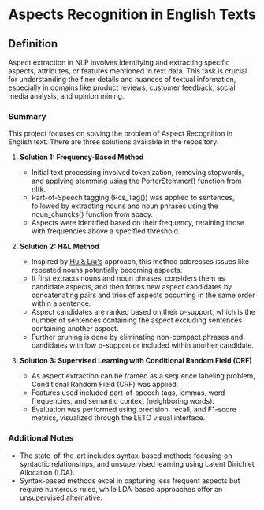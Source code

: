 # Aspects Recognition in English Texts

## Definition

Aspect extraction in NLP involves identifying and extracting specific aspects, attributes, or features mentioned in text data. 
This task is crucial for understanding the finer details and nuances of textual information, especially in domains like product reviews, 
customer feedback, social media analysis, and opinion mining. 

### Summary
This project focuses on solving the problem of Aspect Recognition in English text. There are three solutions available in the repository:

1. **Solution 1: Frequency-Based Method**
   - Initial text processing involved tokenization, removing stopwords, and applying stemming using the PorterStemmer() function from nltk.
   - Part-of-Speech tagging (Pos_Tag()) was applied to sentences, followed by extracting nouns and noun phrases using the noun_chuncks() function from spacy.
   - Aspects were identified based on their frequency, retaining those with frequencies above a specified threshold.

2. **Solution 2: H&L Method**
   - Inspired by [Hu & Liu's](https://cdn.aaai.org/AAAI/2004/AAAI04-119.pdf) approach, this method addresses issues like repeated nouns potentially becoming aspects.
   - It first extracts nouns and noun phrases, considers them as candidate aspects, and then forms new aspect candidates by concatenating pairs and trios of aspects occurring in the same order within a sentence.
   - Aspect candidates are ranked based on their p-support, which is the number of sentences containing the aspect excluding sentences containing another aspect.
   - Further pruning is done by eliminating non-compact phrases and candidates with low p-support or included within another candidate.

3. **Solution 3: Supervised Learning with Conditional Random Field (CRF)**
   - As aspect extraction can be framed as a sequence labeling problem, Conditional Random Field (CRF) was applied.
   - Features used included part-of-speech tags, lemmas, word frequencies, and semantic context (neighboring words).
   - Evaluation was performed using precision, recall, and F1-score metrics, visualized through the LETO visual interface.

### Additional Notes
- The state-of-the-art includes syntax-based methods focusing on syntactic relationships, and unsupervised learning using Latent Dirichlet Allocation (LDA).
- Syntax-based methods excel in capturing less frequent aspects but require numerous rules, while LDA-based approaches offer an unsupervised alternative.
